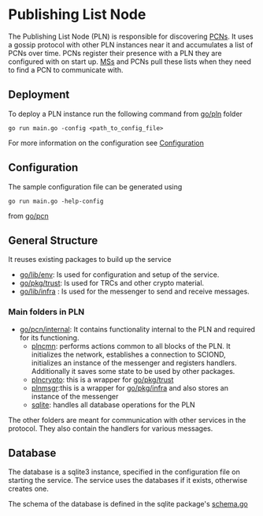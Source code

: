 # Publishing List Node
The Publishing List Node (PLN) is responsible for discovering [PCNs](./PublishingConsensusNode.md). It uses a gossip protocol with other PLN instances near it and accumulates a list of PCNs over time. PCNs register their presence with a PLN they are configured with on start up. [MSs](./MappingService.md) and PCNs pull these lists when they need to find a PCN to communicate with.

## Deployment 
To deploy a PLN instance run the following command from [go/pln](../../../go/pln) folder
```
go run main.go -config <path_to_config_file>
```
For more information on the configuration see 
[Configuration](#Configuration)

## Configuration
The sample configuration file can be generated using 
```
go run main.go -help-config
```
from [go/pcn](../../../go/pcn)

## General Structure
It reuses existing packages to build up the service
- [go/lib/env](../../../go/lib/env): Is used for configuration and setup of the service.
- [go/pkg/trust](../../../go/pkg/trust): Is used for TRCs and other crypto material.
- [go/lib/infra](../../../go/pkg/trust) : Is used for the messenger to send and receive messages.

### Main folders in PLN
- [go/pcn/internal](../../../go/pln/internal): It contains functionality internal to the PLN and required for its functioning. 
    - [plncmn](../../../go/pln/internal/plncmn): performs actions common to all blocks of the PLN. It initializes the network, establishes a connection to SCIOND, initializes an instance of the messenger and registers handlers. Additionally it saves some state to be used by other packages.
    - [plncrypto](../../../go/pln/internal/plncrypto): this is a  wrapper for [go/pkg/trust](../../../go/pkg/trust) 
    - [plnmsgr](../../../go/pln/internal/plnmsgr):this is a wrapper for [go/pkg/infra](../../../go/pkg/infra) and also stores an instance of the messenger
    - [sqlite](../../../go/pln/internal/sqlite): handles all database operations for the PLN

The other folders are meant for communication with other services in the protocol. They also contain the handlers for various messages. 

## Database
The database is a sqlite3 instance, specified in the configuration file on starting the service. The service uses the databases if it exists, otherwise creates one.

The schema of the database is defined in the sqlite package's [schema.go](../../../go/pln/internal/sqlite/schema.go)





